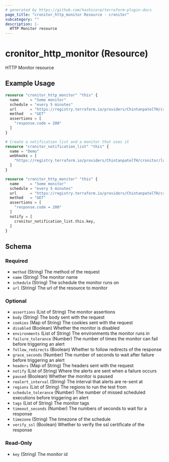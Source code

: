 ```yaml
---
# generated by https://github.com/hashicorp/terraform-plugin-docs
page_title: "cronitor_http_monitor Resource - cronitor"
subcategory: ""
description: |-
  HTTP Monitor resource
---
```


# cronitor_http_monitor (Resource)

HTTP Monitor resource

## Example Usage

```terraform
resource "cronitor_http_monitor" "this" {
  name     = "Some monitor"
  schedule = "every 5 minutes"
  url      = "https://registry.terraform.io/providers/ChintanpatelTH/cronitor/latest"
  method   = "GET"
  assertions = [
    "response.code = 200"
  ]
}

# Create a notification list and a monitor that uses it
resource "cronitor_notification_list" "this" {
  name = "Demo"
  webhooks = [
    "https://registry.terraform.io/providers/ChintanpatelTH/cronitor/latest"
  ]
}

resource "cronitor_http_monitor" "this" {
  name     = "Some monitor"
  schedule = "every 5 minutes"
  url      = "https://registry.terraform.io/providers/ChintanpatelTH/cronitor/latest"
  method   = "GET"
  assertions = [
    "response.code = 200"
  ]
  notify = [
    cronitor_notification_list.this.key,
  ]
}
```

<!-- schema generated by tfplugindocs -->
## Schema

### Required

- `method` (String) The method of the request
- `name` (String) The monitor name
- `schedule` (String) The schedule the monitor runs on
- `url` (String) The url of the resource to monitor

### Optional

- `assertions` (List of String) The monitor assertions
- `body` (String) The body sent with the request
- `cookies` (Map of String) The cookies sent with the request
- `disabled` (Boolean) Whether the monitor is disabled
- `environments` (List of String) The environments the monitor runs in
- `failure_tolerance` (Number) The number of times the monitor can fail before triggering an alert
- `follow_redirects` (Boolean) Whether to follow redirects of the response
- `grace_seconds` (Number) The number of seconds to wait after failure before triggering an alert
- `headers` (Map of String) The headers sent with the request
- `notify` (List of String) Where the alerts are sent when a failure occurs
- `paused` (Boolean) Whether the monitor is paused
- `realert_interval` (String) The interval that alerts are re-sent at
- `regions` (List of String) The regions to run the test from
- `schedule_tolerance` (Number) The number of missed scheduled executions before triggering an alert
- `tags` (List of String) The monitor tags
- `timeout_seconds` (Number) The numbers of seconds to wait for a response
- `timezone` (String) The timezone of the schedule
- `verify_ssl` (Boolean) Whether to verify the ssl certificate of the response

### Read-Only

- `key` (String) The monitor id
